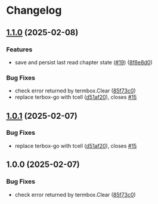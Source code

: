 # Changelog

## [1.1.0](https://github.com/krbreyn/goreader/compare/v1.0.1...v1.1.0) (2025-02-08)


### Features

* save and persist last read chapter state ([#19](https://github.com/krbreyn/goreader/issues/19)) ([8f8e8d0](https://github.com/krbreyn/goreader/commit/8f8e8d0187e6fee1bea2a3e6eb55815c61d7a4e4))


### Bug Fixes

* check error returned by termbox.Clear ([85f73c0](https://github.com/krbreyn/goreader/commit/85f73c0858c9579d66f3fd181597ad0f87c831d0))
* replace terbox-go with tcell ([d51af20](https://github.com/krbreyn/goreader/commit/d51af202d5ad66749008948a5f14ca10d8712bf1)), closes [#15](https://github.com/krbreyn/goreader/issues/15)

## [1.0.1](https://github.com/taylorskalyo/goreader/compare/v1.0.0...v1.0.1) (2025-02-07)


### Bug Fixes

* replace terbox-go with tcell ([d51af20](https://github.com/taylorskalyo/goreader/commit/d51af202d5ad66749008948a5f14ca10d8712bf1)), closes [#15](https://github.com/taylorskalyo/goreader/issues/15)

## 1.0.0 (2025-02-07)


### Bug Fixes

* check error returned by termbox.Clear ([85f73c0](https://github.com/taylorskalyo/goreader/commit/85f73c0858c9579d66f3fd181597ad0f87c831d0))
